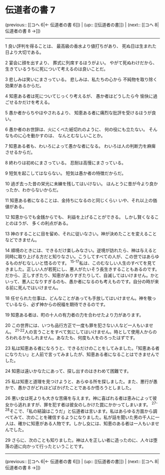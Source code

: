 # 伝道者の書 7

(previous:: [[コヘ 6|← 伝道者の書 6]]) | (up:: [[伝道者の書]]) | (next:: [[コヘ 8|伝道者の書 8 →]])

***


1 良い評判を得ることは、 最高級の香水より値打ちがあり、 死ぬ日は生まれた日より大切である。 

2 宴会に顔を出すより、 葬式に列席するほうがよい。 やがて死ぬわけだから、 生きているうちに死について考えるのは良いことだ。 

3 悲しみは笑いにまさっている。 悲しみは、私たちの心から 不純物を取り除く効果があるからだ。 

4 知恵ある者は死についてじっくり考えるが、 愚か者はどうしたら今 愉快に過ごせるかだけを考える。 

5 愚か者からちやほやされるより、 知恵ある者に痛烈な批評を受けるほうが良い。 

6 愚か者のお世辞は、火にくべた紙切れのように、 何の役にも立たない。 そんなものに心を動かすのは、 なんとむなしいことか。 

7 知恵ある者も、わいろによって愚かな者になる。 わいろは人の判断力を麻痺させるからだ。 

8 終わりは初めにまさっている。 忍耐は高慢にまさっている。 

9 短気を起こしてはならない。 短気は愚か者の特徴だからだ。 

10 過ぎ去った昔の栄光に未練を残してはいけない。 ほんとうに昔が今より良かったか、わからないからだ。 

11 知恵ある者になることは、金持ちになるのと同じくらい いや、それ以上の価値がある。 

12 知恵からでも金銭からでも、 利益を上げることができる。 しかし賢くなることのほうが、 多くの利点がある。 

13 神のすることに目を留め、それに従いなさい。神が決めたことを変えることなどできません。 

14 順境のときには、できるだけ楽しみなさい。逆境が訪れたら、神は与えると同時に取り上げる方だと知りなさい。こうしてすべての人が、この世ではあらゆるものがむなしいと悟るのです。 <sup class="versenum">15-17</sup>私は、このむなしい人生のすべてを見てきました。正しい人が若死にし、悪人がたいそう長生きすることもあるのです。だから、正しすぎたり、知恵がありすぎたりして、自滅してはいけません。かといって、悪人になりすぎるのも、愚か者になるのも考えものです。自分の時が来る前に死んではいけません。 

18 任せられた仕事は、どんなことがあっても手放してはいけません。神を敬っているなら、必ず神からの祝福を期待できるのです。 

19 知恵ある者は、町の十人の有力者の力を合わせたより力があります。 

20 この世界には、いつも品行方正で一度も罪を犯さない人など一人もいません。 <sup class="versenum">21-22</sup>人の言うことをすべて気にしてはいけません。時として使用人からのろわれるかもしれません。あなたも、何度も人をのろったはずです。 

23 私は知恵ある者になろうと、できるだけのことをしてみました。「知恵ある者になりたい」と人前で言ってみましたが、知恵ある者になることはできませんでした。 

24 知恵は遠いかなたにあって、探し出すのはきわめて困難です。 

25 私は知恵と道理を見つけようと、あらゆる所を探しました。また、悪行が愚かで、愚かさがどれほどばかげたことであるか悟ろうとしました。 

26 悪い女は死よりも大きな苦痛を与えます。神に喜ばれる者は恵みによって彼女から逃れますが、罪を犯す者は彼女のしかけた罠にかかってしまいます。 <sup class="versenum">27-28</sup>そこで、「私の結論はこうだ」と伝道者は言います。私はあらゆる方面から調べてみて、次のことを確信するようになりました。私が話を聞いた男の千人に一人は、確かに知恵がある人物です。しかし女には、知恵のある者は一人もいませんでした。 

29 さらに、次のことも知りました。神は人を正しい者に造ったのに、人々は堕落の道に向かって行ったということです。

***

(previous:: [[コヘ 6|← 伝道者の書 6]]) | (up:: [[伝道者の書]]) | (next:: [[コヘ 8|伝道者の書 8 →]])
